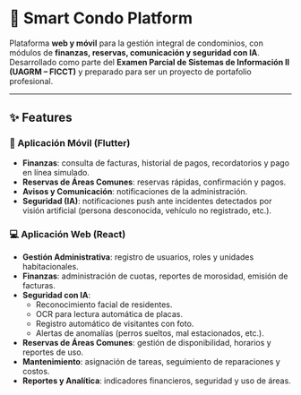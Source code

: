 # 🏢 Smart Condo Platform

Plataforma **web y móvil** para la gestión integral de condominios, con módulos de **finanzas, reservas, comunicación y seguridad con IA**.  
Desarrollado como parte del **Examen Parcial de Sistemas de Información II (UAGRM – FICCT)** y preparado para ser un proyecto de portafolio profesional.

---

## ✨ Features

### 📱 Aplicación Móvil (Flutter)
- **Finanzas**: consulta de facturas, historial de pagos, recordatorios y pago en línea simulado.  
- **Reservas de Áreas Comunes**: reservas rápidas, confirmación y pagos.  
- **Avisos y Comunicación**: notificaciones de la administración.  
- **Seguridad (IA)**: notificaciones push ante incidentes detectados por visión artificial (persona desconocida, vehículo no registrado, etc.).  

### 💻 Aplicación Web (React)
- **Gestión Administrativa**: registro de usuarios, roles y unidades habitacionales.  
- **Finanzas**: administración de cuotas, reportes de morosidad, emisión de facturas.  
- **Seguridad con IA**:  
  - Reconocimiento facial de residentes.  
  - OCR para lectura automática de placas.  
  - Registro automático de visitantes con foto.  
  - Alertas de anomalías (perros sueltos, mal estacionados, etc.).  
- **Reservas de Áreas Comunes**: gestión de disponibilidad, horarios y reportes de uso.  
- **Mantenimiento**: asignación de tareas, seguimiento de reparaciones y costos.  
- **Reportes y Analítica**: indicadores financieros, seguridad y uso de áreas. 
